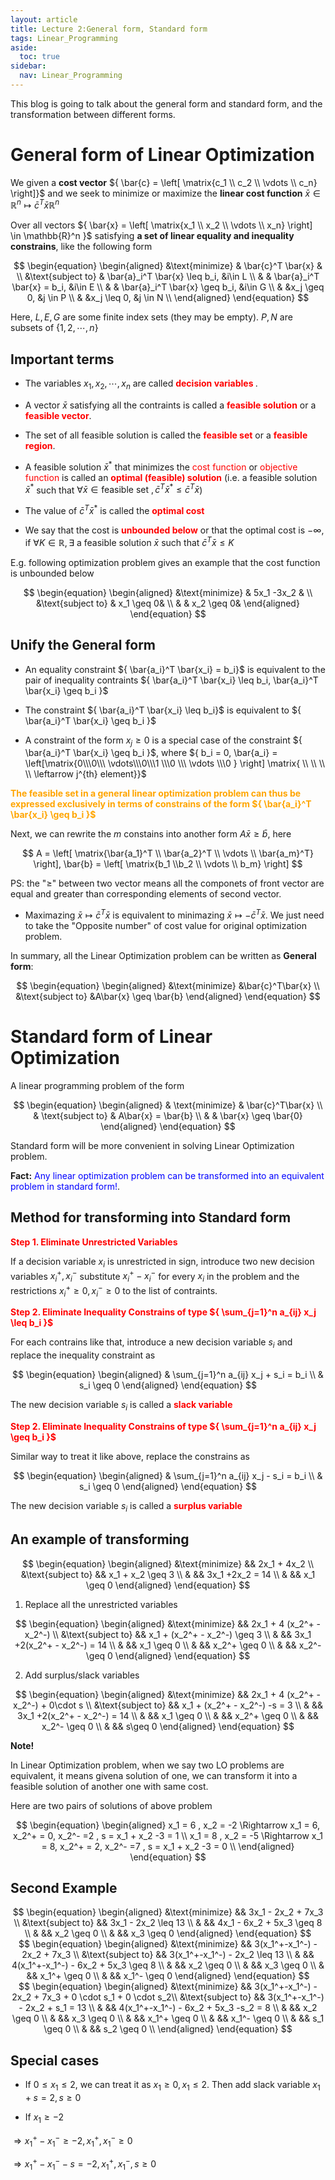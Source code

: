 ```yaml
---
layout: article
title: Lecture 2:General form, Standard form
tags: Linear_Programming
aside:
  toc: true
sidebar:
  nav: Linear_Programming
---
```


This blog is going to talk about the general form and standard form, and the transformation between different forms.

<!--more-->

# General form of Linear Optimization

We given a <b>cost vector</b> ${ \bar{c} = \left[ \matrix{c_1 \\ c_2 \\ \vdots \\ c_n} \right]}$ and we seek to minimize or maximize the <b>linear cost function</b> ${ \bar{x} \in \mathbb{R}^n \mapsto \bar{c}^T \bar{x} \mathbb{R}^n}$

Over all vectors ${ \bar{x} = \left[ \matrix{x_1 \\ x_2 \\ \vdots \\ x_n} \right] \in \mathbb{R}^n }$ satisfying <b>a set of linear equality and inequality constrains</b>, like the following form

<center>$$
\begin{equation}
\begin{aligned}
&\text{minimize} & \bar{c}^T \bar{x} & \\
&\text{subject to} & \bar{a}_i^T \bar{x} \leq b_i,  &i\in L \\
& & \bar{a}_i^T \bar{x} = b_i, &i\in E \\
& & \bar{a}_i^T \bar{x} \geq b_i, &i\in G \\
& &x_j \geq 0, &j \in P \\
& &x_j \leq 0, &j \in N \\
\end{aligned}
\end{equation}
$$</center>

Here, ${ L,E,G }$ are some finite index sets (they may be empty). ${ P,N }$ are subsets of ${ \{1,2,\cdots, n\} }$

## Important terms

* The variables ${ x_1,x_2,\cdots,x_n }$ are called <b><font color=red> decision variables </font></b>. 

* A vector ${ \bar{x} }$ satisfying all the contraints is called a <b><font color=red> feasible solution</font></b> or a <b><font color=red> feasible vector</font></b>.

* The set of all feasible solution is called the <b><font color=red> feasible set</font></b> or a <b><font color=red> feasible region</font></b>.

* A feasible solution ${ \bar{x}^* }$ that minimizes the <font color=red>cost function</font></b> or <font color=red>objective function</font></b> is called an <b><font color=red>optimal (feasible) solution</font></b> (i.e. a feasible solution ${  \bar{x}^*}$ such that ${ \forall \bar{x} \in \text{feasible set }, \bar{c}^T\bar{x}^* \leq \bar{c}^T \bar{x}}$)

* The value of ${ \bar{c}^T\bar{x}^* }$ is called the <b><font color=red>optimal cost</font></b>

* We say that the cost is <b><font color=red>unbounded below</font></b> or that the optimal cost is ${ -\infty }$, if ${ \forall K\in \mathbb{R}, \exists }$ a feasible solution ${ \bar{x} }$ such that ${ \bar{c}^T\bar{x} \leq K }$

E.g. following optimization problem gives an example that the cost function is unbounded below

<center>$$
\begin{equation}
\begin{aligned}
&\text{minimize} & 5x_1 -3x_2 & \\
&\text{subject to} & x_1 \geq 0& \\
& & x_2 \geq 0&
\end{aligned}
\end{equation}
$$</center>

## Unify the General form

* An equality constraint ${ \bar{a_i}^T \bar{x_i} = b_i}$ is equivalent to the pair of inequality contraints ${ \bar{a_i}^T \bar{x_i} \leq b_i, \bar{a_i}^T \bar{x_i} \geq b_i }$

* The constraint ${ \bar{a_i}^T \bar{x_i} \leq b_i}$ is equivalent to ${  \bar{a_i}^T \bar{x_i} \geq b_i }$

* A constraint of the form ${ x_j \geq 0 }$ is a special case of the constraint ${ \bar{a_i}^T \bar{x_i} \geq b_i  }$, where ${ b_i = 0, \bar{a_i} = \left[\matrix{0\\\0\\\ \vdots\\\0\\\1 \\\0 \\\ \vdots \\\0 } \right] \matrix{ \\ \\ \\ \\ \leftarrow j^{th} element}}$

<b><font color=orange>The feasible set in a general linear optimization problem can thus be expressed exclusively in terms of constrains of the form ${ \bar{a_i}^T \bar{x_i} \geq b_i }$ </font></b>

Next, we can rewrite the ${ m }$ constains into another form ${ A\bar{x} \geq \bar{b} }$, here

<center>$$
A = \left[ \matrix{\bar{a_1}^T \\ \bar{a_2}^T \\ \vdots \\ \bar{a_m}^T} \right], \bar{b} = \left[ \matrix{b_1 \\b_2 \\ \vdots \\ b_m} \right]
$$</center>

PS: the "${ \geq }$" between two vector means all the componets of front vector are equal and greater than corresponding elements of second vector.

* Maximazing ${ \bar{x} \mapsto \bar{c}^T \bar{x} }$ is equivalent to minimazing ${ \bar{x} \mapsto - \bar{c}^T \bar{x}}$. We just need to take the "Opposite number" of cost value for original optimization problem.

In summary, all the Linear Optimization problem can be written as <b>General form</b>:

<center>$$
\begin{equation}
\begin{aligned}
&\text{minimize}  &\bar{c}^T\bar{x}  \\
&\text{subject to} &A\bar{x} \geq \bar{b}
\end{aligned}
\end{equation}
$$</center>

# Standard form of Linear Optimization

A linear programming problem of the form

<center>$$
\begin{equation}
\begin{aligned}
& \text{minimize}  & \bar{c}^T\bar{x}  \\
& \text{subject to} & A\bar{x} = \bar{b} \\
& & \bar{x} \geq \bar{0}
\end{aligned}
\end{equation}
$$</center>

Standard form will be more convenient in solving Linear Optimization problem.

<b>Fact:</b> <font color=blue> Any linear optimization problem can be transformed into an equivalent problem in standard form!</font>.

## Method for transforming into Standard form

<b><font color=red>Step 1. Eliminate Unrestricted Variables</font></b>

If a  decision variable ${ x_i }$ is unrestricted in sign, introduce two new decision variables ${ x_i^+ , x_i^- }$ substitute ${ x_i^+ - x_i^-  }$ for every ${ x_i }$ in the problem and the restrictions ${ x_i^+ \geq 0 , x_i^-  \geq 0}$ to the list of contraints.

<b><font color=red>Step 2. Eliminate Inequality Constrains of type ${ \sum_{j=1}^n a_{ij} x_j \leq b_i }$</font></b>

For each contrains like that, introduce a new decision variable ${ s_i }$ and replace the inequality constraint as

<center>$$
\begin{equation}
\begin{aligned}
& \sum_{j=1}^n a_{ij} x_j + s_i =  b_i \\
& s_i \geq 0
\end{aligned}
\end{equation}
$$</center>

The new decision variable ${ s_i }$ is called a  <b><font color=red>slack variable</font></b>

<b><font color=red>Step 2. Eliminate Inequality Constrains of type ${ \sum_{j=1}^n a_{ij} x_j \geq b_i }$</font></b>

Similar way to treat it like above, replace the constrains as

<center>$$
\begin{equation}
\begin{aligned}
& \sum_{j=1}^n a_{ij} x_j - s_i =  b_i \\
& s_i \geq 0
\end{aligned}
\end{equation}
$$</center>

The new decision variable ${ s_i }$ is called a  <b><font color=red>surplus variable</font></b>

## An example of transforming

<center>$$
\begin{equation}
\begin{aligned}
&\text{minimize} && 2x_1 + 4x_2  \\
&\text{subject to} && x_1 + x_2 \geq 3  \\
& && 3x_1 +2x_2 = 14 \\
& && x_1 \geq 0
\end{aligned}
\end{equation}
$$</center>

1. Replace all the unrestricted variables

<center>$$
\begin{equation}
\begin{aligned}
&\text{minimize} && 2x_1 + 4 (x_2^+ - x_2^-)  \\
&\text{subject to} && x_1 + (x_2^+ - x_2^-) \geq 3  \\
& && 3x_1 +2(x_2^+ - x_2^-) = 14 \\
& && x_1 \geq 0 \\
& && x_2^+ \geq 0 \\
& && x_2^- \geq 0
\end{aligned}
\end{equation}
$$</center>

2. Add surplus/slack variables

<center>$$
\begin{equation}
\begin{aligned}
&\text{minimize} && 2x_1 + 4 (x_2^+ - x_2^-) + 0\cdot s  \\
&\text{subject to} && x_1 + (x_2^+ - x_2^-) -s = 3  \\
& && 3x_1 +2(x_2^+ - x_2^-) = 14 \\
& && x_1 \geq 0 \\
& && x_2^+ \geq 0 \\
& && x_2^- \geq 0 \\
& && s\geq 0
\end{aligned}
\end{equation}
$$</center>

<b>Note!</b>

In Linear Optimization problem, when we say two LO problems are equivalent, it means givena solution of one, we can transform it into a feasible solution of another one with same cost. 

Here are two pairs of solutions of above problem

<center>$$
\begin{equation}
\begin{aligned}
x_1 = 6 , x_2 = -2 \Rightarrow x_1 = 6, x_2^+ = 0, x_2^- =2 , s = x_1 + x_2 -3 = 1 \\
x_1 = 8 , x_2 = -5 \Rightarrow x_1 = 8, x_2^+ = 2, x_2^- =7 , s = x_1 + x_2 -3 = 0 \\
\end{aligned}
\end{equation}
$$</center>

## Second Example

<center>$$
\begin{equation}
\begin{aligned}
&\text{minimize} && 3x_1 - 2x_2 + 7x_3 \\
&\text{subject to} && 3x_1 - 2x_2 \leq 13  \\
& && 4x_1  - 6x_2 + 5x_3 \geq 8 \\
& && x_2 \geq 0 \\
& && x_3 \geq 0
\end{aligned}
\end{equation}
$$</center>


<center>$$
\begin{equation}
\begin{aligned}
&\text{minimize} && 3(x_1^+-x_1^-) - 2x_2 + 7x_3 \\
&\text{subject to} && 3(x_1^+-x_1^-) - 2x_2 \leq 13  \\
& && 4(x_1^+-x_1^-)  - 6x_2 + 5x_3 \geq 8 \\
& && x_2 \geq 0 \\
& && x_3 \geq 0 \\
& && x_1^+ \geq 0 \\
& && x_1^- \geq 0
\end{aligned}
\end{equation}
$$</center>

<center>$$
\begin{equation}
\begin{aligned}
&\text{minimize} && 3(x_1^+-x_1^-) - 2x_2 + 7x_3 + 0 \cdot s_1 +  0 \cdot s_2\\
&\text{subject to} && 3(x_1^+-x_1^-) - 2x_2 + s_1 =  13  \\
& && 4(x_1^+-x_1^-)  - 6x_2 + 5x_3 -s_2 = 8 \\
& && x_2 \geq 0 \\
& && x_3 \geq 0 \\
& && x_1^+ \geq 0 \\
& && x_1^- \geq 0 \\
& && s_1 \geq 0 \\
& && s_2 \geq 0 \\
\end{aligned}
\end{equation}
$$</center>

## Special cases

* If ${ 0\leq x_1 \leq 2 }$, we can treat it as ${ x_1 \geq 0, x_1 \leq 2 }$. Then add slack variable ${ x_1 + s = 2, s\geq 0 }$

* If ${ x_1 \geq -2   }$ 

${\Rightarrow x_1^+ - x_1^- \geq -2, x_1^+ , x_1^- \geq 0  }$

${\Rightarrow x_1^+ - x_1^- - s =  -2, x_1^+ , x_1^-,s \geq 0 }$ 